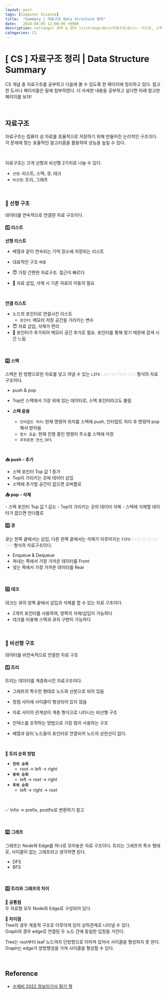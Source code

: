 ```yaml
---
layout: post
tags: [Computer Science]
title:  "Summary | 자료구조 Data Structure 정리"
date:   2024-04-05 12:00:09 +0900
description: <strong>[ 공부 & 정리 ]</strong><br/>자료구조<br/>- 리스트, 스택, 큐, 데크, 트리
categories: CS
---
```

# [ CS ] 자료구조 정리 | Data Structure Summary

CS 개념 중 자료구조를 공부하고 다음에 볼 수 있도록 한 페이지에 정리하고 있다. 참고한 도서나 페이지들은 밑에 첨부하였다. 더 자세한 내용을 공부하고 싶다면 아래 참고한 페이지를 보자!

<br/>

## 자료구조

자료구조는 컴퓨터 상 자료를 효율적으로 저장하기 위해 만들어진 논리적인 구조이다. 각 문제에 맞는 효율적인 알고리즘을 활용하여 성능을 높일 수 있다.

<br/>

자료구조는 크게 선형과 비선형 2가지로 나눌 수 있다.
- <code>선형</code>: 리스트, 스택, 큐, 데크
- <code>비선형</code>: 트리, 그래프

<br/>

### 📍 선형 구조

데이터를 연속적으로 연결한 자료 구조이다.

#### 1️⃣ 리스트

<strong>선형 리스트</strong><br/>
- 배열과 같이 연속되는 기억 장소에 저장되는 리스트
- 대표적인 구조 <code>배열</code>

- 😇 가장 간편한 자료구조. 접근이 빠르다
- 👿 자료 삽입, 삭제 시 기존 자료의 이동이 필요

<br/>

<strong>연결 리스트</strong><br/>
- 노드의 포인터로 연결시킨 리스트
  - <code>포인터</code>: 메모리 저장 공간을 가리키는 변수
- 😇 자료 삽입, 삭제가 편리
- 👿 포인터가 추가되어 메모리 공간 추가로 필요. 포인터를 통해 찾기 때문에 검색 시간 느림

<br/>

#### 2️⃣ 스택
스택은 한 방향으로만 자료를 넣고 꺼낼 수 있는 <code>LIFO</code> <font color='lightgray'>Last-In-First-Out</font> 형식의 자료구조이다. 

- push & pop
- Top은 스택에서 가장 위에 있는 데이터로, 스택 포인터라고도 불림

- <strong>스택 응용</strong>
  - <code>인터럽트 처리</code>: 현재 명령어 위치를 스택에 push, 인터럽트 처리 후 명령어 pop해서 받아옴
  - <code>함수 호출</code>: 현재 진행 중인 명령어 주소를 스택에 저장
  - <code>후위표현 연산</code>, <code>DFS</code>

<br/>

<p class='line-mark-gray'><strong>📥 push - 추가</strong></p>

  - 스택 포인터 Top 값 1 증가
  - Top이 가리키는 곳에 데이터 삽입
  - 스택에 추가할 공간이 없으면 오버플로


<p class='line-mark-gray'><strong> 📤 pop - 삭제</strong></p>
  - 스택 포인터 Top 값 1 감소
  - Top이 가리키는 곳의 데이터 삭제
  - 스택에 삭제할 데이터가 없으면 언더플로

<br/>

#### 3️⃣ 큐
큐는 한쪽 끝에서는 삽입, 다른 한쪽 끝에서는 삭제가 이루어지는 <code>FIFO</code> <font color='lightgray'>First-In-First-Out</font> 형식의 자료구조이다. 

- Enqueue & Dequeue
- 꺼내는 쪽에서 가장 가까운 데이터를 Front
- 넣는 쪽에서 가장 가까운 데이터를 Rear

<br/>

#### 4️⃣ 데크
데크는 큐의 양쪽 끝에서 삽입과 삭제를 할 수 있는 자료 구조이다. 

- 2개의 포인터를 사용하여, 양쪽의 삭제/삽입이 가능하다
- 데크를 이용해 스택과 큐의 구현이 가능하다

<br/>


### 📍 비선형 구조
데이터를 비연속적으로 연결한 자료 구조

#### 1️⃣ 트리
트리는 데이터를 계층화시킨 자료구조이다.

- 그래프의 특수한 형태로 노드와 선분으로 되어 있음
- 정점 사이에 사이클이 형성되어 있지 않음
- 자료 사이의 관계성이 계층 형식으로 나타나는 비선형 구조

- 인덱스를 조작하는 방법으로 가장 많이 사용하는 구조
- 배열과 달리 노드들이 포인터로 연결되어 노드의 상한선이 없다.

<br/>

<p class='line-mark-gray'><strong>🔁 트리 순회 방법</strong></p>

- <strong><code>전위 순회</code></strong>
  - root -> left -> right
- <strong><code>중위 순회</code></strong>
  - left -> root -> right
- <strong><code>후위 순회</code></strong>
  - left -> right -> root

<br/>

✅ Infix -> prefix, postfix로 변환하기 참고

<br/>

#### 2️⃣ 그래프
그래프는 Node와 Edge를 하나로 모아놓은 자료 구조이다. 
트리는 그래프의 특수 형태로, 사이클이 없는 그래프라고 생각하면 된다.

- DFS
- BFS

<br/>

#### 3️⃣ 트리와 그래프의 차이

<strong>📌 공통점</strong><br/>
두 자료형 모두 Node와 Edge로 구성되어 있다.


<strong>📌 차이점</strong><br/>
Tree의 경우 계층적 구조로 이루어져 있어 상하관계로 나타낼 수 있다.<br/>
Graph의 경우 edge로 연결된 두 노드 간에 동일한 입장을 가진다.<br/>

Tree는 root부터 leaf 노드까지 단방향으로 이어져 있어서 사이클을 형성하지 못 한다.<br/>
Graph는 edge가 양방향성을 가져 사이클을 형성할 수 있다.

<br/>



## Reference

- [수제비 2022 정보리기사 필기 책](https://m.yes24.com/Goods/Detail/115456412)